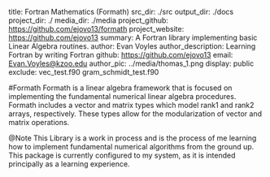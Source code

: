 title: Fortran Mathematics (Formath)
src_dir: ./src
output_dir: ./docs
project_dir: ./
media_dir: ./media
project_github: https://github.com/ejovo13/formath
project_website: https://github.com/ejovo13
summary: A Fortran library implementing basic Linear Algebra routines.
author: Evan Voyles
author_description: Learning Fortran by writing Fortran
github: https://github.com/ejovo13 
email: Evan.Voyles@kzoo.edu
author_pic: ../media/thomas_1.png
display: public
exclude: vec_test.f90
    gram_schmidt_test.f90

#Formath
Formath is a linear algebra framework that is focused on implementing the fundamental numerical linear algebra procedures. Formath includes a vector and matrix types which model rank1 and rank2 arrays, respectively. These types allow for the modularization of vector and matrix operations.

@Note This Library is a work in process and is the process of me learning how to implement fundamental numerical algorithms from the ground up. This package is currently configured to my system, as it is intended principally as a learning experience.

